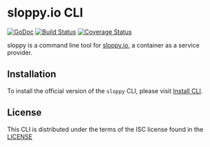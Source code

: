 # sloppy.io CLI

[![GoDoc](https://godoc.org/github.com/sloppyio/cli?status.svg)](https://godoc.org/github.com/sloppyio/cli) [![Build Status](https://travis-ci.org/sloppyio/cli.svg?branch=master)](https://travis-ci.org/sloppyio/cli) [![Coverage Status](https://coveralls.io/repos/github/sloppyio/cli/badge.svg?branch=master)](https://coveralls.io/github/sloppyio/cli?branch=master)

sloppy is a command line tool for [sloppy.io](https://sloppy.io), a container as a service provider.  

## Installation

To install the official version of the `sloppy` CLI, please visit [Install CLI](http://kb.sloppy.io/getting-started/getting-started-with-the-cli-launch-your-first-dockerized-app/step-1-install-the-cli).

## License
This CLI is distributed under the terms of the ISC license found in the [LICENSE](./LICENSE)
